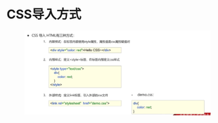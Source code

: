 # CSS导入方式

<figure><img src="../.gitbook/assets/image (3) (1) (2).png" alt=""><figcaption></figcaption></figure>
